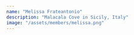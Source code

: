 ```yaml
---
name: "Melissa Frateantonio"
description: "Malacala Cove in Sicily, Italy"
image: "/assets/members/melissa.png"
---
```

